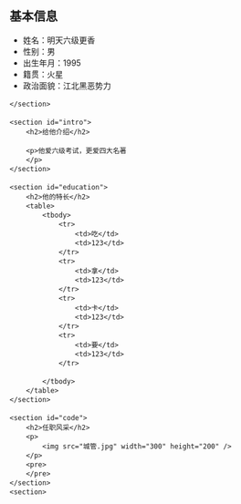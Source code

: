 <!-- saved from url=(0066)https://openxyz.github.io/web_front_code/resume/01-html/index.html -->
<html><head><meta http-equiv="Content-Type" content="text/html; charset=UTF-8">
	<title>某人简历</title>
	<link rel="stylesheet" href="123.css">
</head>
<body>


<div id="page">
	<section id="basic">
		<h2>基本信息</h2>
		<ul>
			<li><span class="header">姓名：</span>明天六级更香</li>
			<li><span class="header">性别：</span>男</li>
			<li><span class="header">出生年月：</span>1995</li>
			<li><span class="header">籍贯：</span>火星</li>
			<li><span class="header">政治面貌：</span>江北黑恶势力</li>
		</ul>

	</section>

	<section id="intro">
		<h2>给他介绍</h2>

		<p>他爱六级考试，更爱四大名著
		</p>
	</section>

	<section id="education">
		<h2>他的特长</h2>
		<table>
			<tbody>
				<tr>
					<td>吃</td>
					<td>123</td>
				</tr>
				<tr>
					<td>拿</td>
					<td>123</td>
				</tr>
				<tr>
					<td>卡</td>
					<td>123</td>
				</tr>
				<tr>
					<td>要</td>
					<td>123</td>
				</tr>

			</tbody>
		</table>
	</section>

	<section id="code">
		<h2>任职风采</h2>
		<p>
			<img src="城管.jpg" width="300" height="200" />
		</p>
		<pre>        
		</pre>
	</section>
	<section>


</div>


